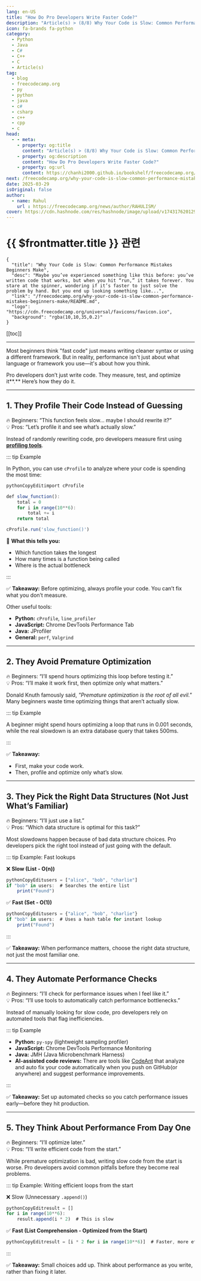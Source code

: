 ```yaml
---
lang: en-US
title: "How Do Pro Developers Write Faster Code?"
description: "Article(s) > (8/8) Why Your Code is Slow: Common Performance Mistakes Beginners Make"
icon: fa-brands fa-python
category:
  - Python
  - Java
  - C#
  - C++
  - C
  - Article(s)
tag:
  - blog
  - freecodecamp.org
  - py
  - python
  - java
  - c#
  - csharp
  - c++
  - cpp
  - c
head:
  - - meta:
    - property: og:title
      content: "Article(s) > (8/8) Why Your Code is Slow: Common Performance Mistakes Beginners Make"
    - property: og:description
      content: "How Do Pro Developers Write Faster Code?"
    - property: og:url
      content: https://chanhi2000.github.io/bookshelf/freecodecamp.org/why-your-code-is-slow-common-performance-mistakes-beginners-make/how-do-pro-developers-write-faster-code.html
next: /freecodecamp.org/why-your-code-is-slow-common-performance-mistakes-beginners-make/README.md#🚀-final-thoughts-lessons-learned-the-hard-way
date: 2025-03-29
isOriginal: false
author:
  - name: Rahul
    url : https://freecodecamp.org/news/author/RAHULISM/
cover: https://cdn.hashnode.com/res/hashnode/image/upload/v1743176201295/448f0407-8a15-4b59-a91f-8a197bc07578.png
---
```


# {{ $frontmatter.title }} 관련

```component VPCard
{
  "title": "Why Your Code is Slow: Common Performance Mistakes Beginners Make",
  "desc": "Maybe you’ve experienced something like this before: you’ve written code that works, but when you hit “run,” it takes forever. You stare at the spinner, wondering if it’s faster to just solve the problem by hand. But you end up looking something like...",
  "link": "/freecodecamp.org/why-your-code-is-slow-common-performance-mistakes-beginners-make/README.md",
  "logo": "https://cdn.freecodecamp.org/universal/favicons/favicon.ico",
  "background": "rgba(10,10,35,0.2)"
}
```

[[toc]]

---

<SiteInfo
  name="Why Your Code is Slow: Common Performance Mistakes Beginners Make"
  desc="Maybe you’ve experienced something like this before: you’ve written code that works, but when you hit “run,” it takes forever. You stare at the spinner, wondering if it’s faster to just solve the problem by hand. But you end up looking something like..."
  url="https://freecodecamp.org/news/why-your-code-is-slow-common-performance-mistakes-beginners-make#heading-how-do-pro-developers-write-faster-code"
  logo="https://cdn.freecodecamp.org/universal/favicons/favicon.ico"
  preview="https://cdn.hashnode.com/res/hashnode/image/upload/v1743176201295/448f0407-8a15-4b59-a91f-8a197bc07578.png"/>

Most beginners think "fast code" just means writing cleaner syntax or using a different framework. But in reality, performance isn't just about what language or framework you use—it's about how you think.

Pro developers don’t just write code. They measure, test, and optimize it**.** Here’s how they do it.

---

## 1. They Profile Their Code Instead of Guessing

🔥 Beginners: “This function feels slow… maybe I should rewrite it?”  
💡 Pros: “Let’s profile it and see what’s actually slow.”

Instead of randomly rewriting code, pro developers measure first using [**profiling tools**](/freecodecamp.org/how-to-use-pythons-built-in-profiling-tools-examples-and-best-practices.md).

::: tip Example

In Python, you can use `cProfile` to analyze where your code is spending the most time:

```js
pythonCopyEditimport cProfile

def slow_function():
    total = 0
    for i in range(10**6):
        total += i
    return total

cProfile.run('slow_function()')
```

👀 **What this tells you:**

- Which function takes the longest
- How many times is a function being called
- Where is the actual bottleneck

:::

✅ **Takeaway:** Before optimizing, always profile your code. You can’t fix what you don’t measure.

Other useful tools:

- **Python:** `cProfile`, `line_profiler`
- **JavaScript:** Chrome DevTools Performance Tab
- **Java:** JProfiler
- **General:** `perf`, `Valgrind`

---

## 2. They Avoid Premature Optimization

🔥 Beginners: “I’ll spend hours optimizing this loop before testing it.”  
💡 Pros: “I’ll make it work first, then optimize only what matters.”

Donald Knuth famously said, *"Premature optimization is the root of all evil."* Many beginners waste time optimizing things that aren’t actually slow.

::: tip Example

A beginner might spend hours optimizing a loop that runs in 0.001 seconds, while the real slowdown is an extra database query that takes 500ms.

:::

✅ **Takeaway:**

- First, make your code work.
- Then, profile and optimize only what’s slow.

---

## 3. They Pick the Right Data Structures (Not Just What’s Familiar)

🔥 Beginners: “I’ll just use a list.”  
💡 Pros: “Which data structure is optimal for this task?”

Most slowdowns happen because of bad data structure choices. Pro developers pick the right tool instead of just going with the default.

::: tip Example: Fast lookups

❌ **Slow (List - O(n))**

```js
pythonCopyEditusers = ["alice", "bob", "charlie"]
if "bob" in users:  # Searches the entire list
    print("Found")
```

✅ **Fast (Set - O(1))**

```js
pythonCopyEditusers = {"alice", "bob", "charlie"}
if "bob" in users:  # Uses a hash table for instant lookup
    print("Found")
```

:::

✅ **Takeaway:** When performance matters, choose the right data structure, not just the most familiar one.

---

## 4. They Automate Performance Checks

🔥 Beginners: “I’ll check for performance issues when I feel like it.”  
💡 Pros: “I’ll use tools to automatically catch performance bottlenecks.”

Instead of manually looking for slow code, pro developers rely on automated tools that flag inefficiencies.

::: tip Example

- **Python:** `py-spy` (lightweight sampling profiler)
- **JavaScript:** Chrome DevTools Performance Monitoring
- **Java:** JMH (Java Microbenchmark Harness)
- **AI-assisted code reviews:** There are tools like [<FontIcon icon="fas fa-globe"/>CodeAnt](http://codeant.ai) that analyze and auto fix your code automatically when you push on GitHub(or anywhere) and suggest performance improvements.

:::

✅ **Takeaway:** Set up automated checks so you catch performance issues early—before they hit production.

---

## 5. They Think About Performance From Day One

🔥 Beginners: “I’ll optimize later.”  
💡 Pros: “I’ll write efficient code from the start.”

While premature optimization is bad, writing slow code from the start is worse. Pro developers avoid common pitfalls before they become real problems.

::: tip Example: Writing efficient loops from the start

❌ Slow (Unnecessary `.append()`)

```js
pythonCopyEditresult = []
for i in range(10**6):
    result.append(i * 2)  # This is slow
```

✅ **Fast (List Comprehension - Optimized from the Start)**

```js
pythonCopyEditresult = [i * 2 for i in range(10**6)]  # Faster, more efficient
```

:::

✅ **Takeaway:** Small choices add up. Think about performance as you write, rather than fixing it later.
